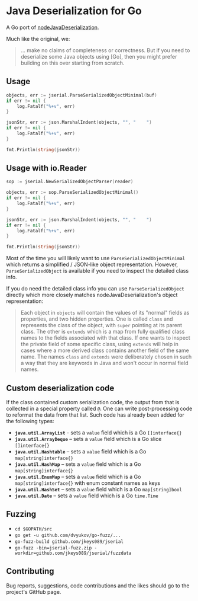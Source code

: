 # Java Deserialization for Go
A Go port of [nodeJavaDeserialization](https://github.com/gagern/nodeJavaDeserialization).

Much like the original, we:
> ... make no claims of completeness or correctness.
> But if you need to deserialize some Java objects using [Go],
> then you might prefer building on this over starting from scratch.


## Usage
```go
objects, err := jserial.ParseSerializedObjectMinimal(buf) 
if err != nil {
    log.Fatalf("%+v", err)
}

jsonStr, err := json.MarshalIndent(objects, "", "    ")
if err != nil {
    log.Fatalf("%+v", err)
}

fmt.Println(string(jsonStr))
```
## Usage with io.Reader
```go
sop := jserial.NewSerializedObjectParser(reader)

objects, err := sop.ParseSerializedObjectMinimal() 
if err != nil {
    log.Fatalf("%+v", err)
}

jsonStr, err := json.MarshalIndent(objects, "", "    ")
if err != nil {
    log.Fatalf("%+v", err)
}

fmt.Println(string(jsonStr))
```

Most of the time you will likely want to use `ParseSerializedObjectMinimal` which returns a simplified / JSON-like 
object representation. However, `ParseSerializedObject` is available if you need to inspect the detailed class info. 

If you do need the detailed class info you can use `ParseSerializedObject` directly which more closely matches 
nodeJavaDeserialization's object representation:   
> Each object in `objects` will contain the values of its "normal"
> fields as properties, and two hidden properties.
> One is called `class` and represents the class of the object,
> with `super` pointing at its parent class.
> The other is `extends` which is a map from fully qualified class names
> to the fields associated with that class.
> If one wants to inspect the private field of some specific class,
> using `extends` will help in cases where a more derived class contains
> another field of the same name.
> The names `class` and `extends` were deliberately chosen in such a way
> that they are keywords in Java and won't occur in normal field names.


## Custom deserialization code
If the class contained custom serialization code, the output from that is collected in a special property called `@`.
One can write post-processing code to reformat the data from that list. Such code has already been added for the 
following types:

* **`java.util.ArrayList`** - sets a `value` field which is a Go `[]interface{}`
* **`java.util.ArrayDeque`** – sets a `value` field which is a Go slice `[]interface{}`
* **`java.util.Hashtable`** – sets a `value` field which is a Go `map[string]interface{}`
* **`java.util.HashMap`** – sets a `value` field which is a Go `map[string]interface{}`
* **`java.util.EnumMap`** – sets a `value` field which is a Go `map[string]interface{}` with enum constant names as keys
* **`java.util.HashSet`** – sets a `value` field which is a Go `map[string]bool`
* **`java.util.Date`** – sets a `value` field which is a Go `time.Time`


## Fuzzing
* `cd $GOPATH/src`
* `go get -u github.com/dvyukov/go-fuzz/...`
* `go-fuzz-build github.com/jkeys089/jserial`
* `go-fuzz -bin=jserial-fuzz.zip -workdir=github.com/jkeys089/jserial/fuzzdata`


## Contributing
Bug reports, suggestions, code contributions and the likes should go to the project's GitHub page.